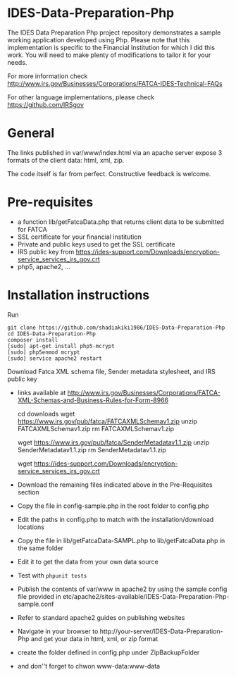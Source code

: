 # IDES-Data-Preparation-Php
The IDES Data Preparation Php project repository demonstrates a sample working application developed using Php.
Please note that this implementation is specific to the Financial Institution for which I did this work.
You will need to make plenty of modifications to tailor it for your needs.

For more information check http://www.irs.gov/Businesses/Corporations/FATCA-IDES-Technical-FAQs

For other language implementations, please check https://github.com/IRSgov

# General
The links published in var/www/index.html via an apache server expose 3 formats of the client data: html, xml, zip.

The code itself is far from perfect. Constructive feedback is welcome.

# Pre-requisites
* a function lib/getFatcaData.php that returns client data to be submitted for FATCA
* SSL certificate for your financial institution
* Private and public keys used to get the SSL certificate
* IRS public key from https://ides-support.com/Downloads/encryption-service_services_irs_gov.crt
* php5, apache2, ...

# Installation instructions
Run

    git clone https://github.com/shadiakiki1986/IDES-Data-Preparation-Php
    cd IDES-Data-Preparation-Php
    composer install
    [sudo] apt-get install php5-mcrypt
    [sudo] php5enmod mcrypt
    [sudo] service apache2 restart

Download Fatca XML schema file, Sender metadata stylesheet, and IRS public key
* links available at http://www.irs.gov/Businesses/Corporations/FATCA-XML-Schemas-and-Business-Rules-for-Form-8966

    cd downloads
    wget https://www.irs.gov/pub/fatca/FATCAXMLSchemav1.zip
    unzip FATCAXMLSchemav1.zip
    rm FATCAXMLSchemav1.zip

    wget https://www.irs.gov/pub/fatca/SenderMetadatav1.1.zip
    unzip SenderMetadatav1.1.zip 
    rm SenderMetadatav1.1.zip 

    wget https://ides-support.com/Downloads/encryption-service_services_irs_gov.crt

* Download the remaining files indicated above in the Pre-Requisites section
* Copy the file in config-sample.php in the root folder to config.php
* Edit the paths in config.php to match with the installation/download locations
* Copy the file in lib/getFatcaData-SAMPL.php to lib/getFatcaData.php in the same folder
* Edit it to get the data from your own data source
* Test with `phpunit tests`

* Publish the contents of var/www in apache2 by using the sample config file provided in etc/apache2/sites-available/IDES-Data-Preparation-Php-sample.conf
 * Refer to standard apache2 guides on publishing websites
* Navigate in your browser to http://your-server/IDES-Data-Preparation-Php and get your data in html, xml, or zip format
* create the folder defined in config.php under ZipBackupFolder
 * and don''t forget to chwon www-data:www-data
